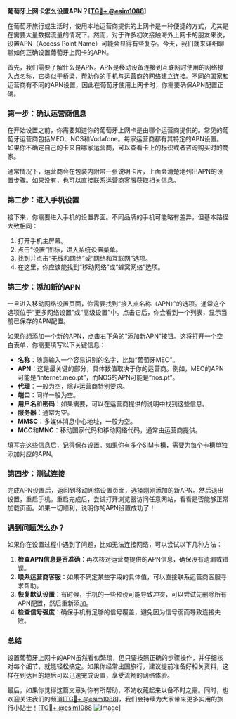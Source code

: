 **葡萄牙上网卡怎么设置APN？[[TG💪+ @esim1088](https://t.me/s/esim1088)]**

在葡萄牙旅行或生活时，使用本地运营商提供的上网卡是一种便捷的方式，尤其是在需要大量数据流量的情况下。然而，对于许多初次接触海外上网卡的朋友来说，设置APN（Access Point Name）可能会显得有些复杂。今天，我们就来详细聊聊如何正确设置葡萄牙上网卡的APN。

首先，我们需要了解什么是APN。APN是移动设备连接到互联网时使用的网络接入点名称，它类似于桥梁，帮助你的手机与运营商的网络建立连接。不同的国家和运营商有不同的APN设置，因此在葡萄牙使用上网卡时，你需要确保APN配置正确。

### **第一步：确认运营商信息**

在开始设置之前，你需要知道你的葡萄牙上网卡是由哪个运营商提供的。常见的葡萄牙运营商包括MEO、NOS和Vodafone。每家运营商都有其特定的APN设置。如果你不确定自己的卡来自哪家运营商，可以查看卡上的标识或者咨询购买时的商家。

通常情况下，运营商会在包装内附带一张说明卡片，上面会清楚地列出APN的设置步骤。如果没有，也可以直接联系运营商客服获取相关信息。

### **第二步：进入手机设置**

接下来，你需要进入手机的设置界面。不同品牌的手机可能略有差异，但基本路径大致相同：

1. 打开手机主屏幕。
2. 点击“设置”图标，进入系统设置菜单。
3. 找到并点击“无线和网络”或“网络和互联网”选项。
4. 在这里，你应该能找到“移动网络”或“蜂窝网络”选项。

### **第三步：添加新的APN**

一旦进入移动网络设置页面，你需要找到“接入点名称（APN）”的选项。通常这个选项位于“更多网络设置”或“高级设置”中。点击它后，你会看到一个列表，显示当前已保存的APN配置。

如果你想添加一个新的APN，点击右下角的“添加新APN”按钮。这将打开一个空白表单，你需要填写以下关键信息：

- **名称**：随意输入一个容易识别的名字，比如“葡萄牙MEO”。
- **APN**：这是最关键的部分，具体数值取决于你的运营商。例如，MEO的APN可能是“internet.meo.pt”，而NOS的APN可能是“nos.pt”。
- **代理**：一般为空，除非运营商特别要求。
- **端口**：同样一般为空。
- **用户名**和**密码**：如果需要，可以在运营商提供的说明中找到这些信息。
- **服务器**：通常为空。
- **MMSC**：多媒体消息中心地址，一般为空。
- **MCC**和**MNC**：移动国家代码和移动网络代码，通常由运营商提供。

填写完这些信息后，记得保存设置。如果你有多个SIM卡槽，需要为每个卡槽单独添加对应的APN。

### **第四步：测试连接**

完成APN设置后，返回到移动网络设置页面，选择刚刚添加的新APN。然后退出设置，重启手机。重启完成后，尝试打开浏览器访问任意网站，看看是否能够正常加载页面。如果一切顺利，说明你的APN设置成功了！

### **遇到问题怎么办？**

如果你在设置过程中遇到了问题，比如无法连接网络，可以尝试以下几种方法：

1. **检查APN信息是否准确**：再次核对运营商提供的APN信息，确保没有遗漏或错误。
2. **联系运营商客服**：如果不确定某些字段的具体值，可以直接联系运营商客服寻求帮助。
3. **恢复默认设置**：有时候，手机的一些预设可能导致冲突，可以尝试先删除所有APN配置，然后重新添加。
4. **检查信号强度**：确保手机有足够的信号覆盖，避免因为信号弱而导致连接失败。

### **总结**

设置葡萄牙上网卡的APN虽然看似繁琐，但只要按照正确的步骤操作，并仔细核对每个细节，就能轻松搞定。如果你经常出国旅行，建议提前准备好相关资料，这样在到达目的地后可以迅速完成设置，享受流畅的网络体验。

最后，如果你觉得这篇文章对你有所帮助，不妨收藏起来以备不时之需。同时，也欢迎关注我们的频道[[TG💪+ @esim1088](https://t.me/s/esim1088)]，我们会持续为大家带来更多实用的旅行小贴士！[[TG💪+ @esim1088](https://t.me/s/esim1088) ![Image](https://i.postimg.cc/4NQfJmqS/Snipaste-2025-05-13-00-14-12.png)]